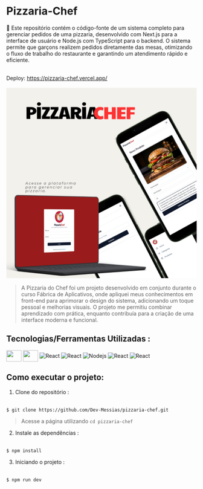 # Pizzaria-Chef
 🚀 Este repositório contém o código-fonte de um sistema completo para gerenciar pedidos de uma pizzaria, desenvolvido com Next.js para a interface de usuário e Node.js com TypeScript para o backend. O sistema permite que garçons realizem pedidos diretamente das mesas, otimizando o fluxo de trabalho do restaurante e garantindo um atendimento rápido e eficiente.<br><br>
<div>
    Deploy:
     <a href="https://pizzaria-chef.vercel.app/" >
      https://pizzaria-chef.vercel.app/
    </a>
   
</div><br>

<img src="./src/assets/imgred.png" alt="Nodejs">

> A Pizzaria do Chef foi um projeto desenvolvido em conjunto durante o curso Fábrica de Aplicativos, onde apliquei meus conhecimentos em front-end para aprimorar o design do sistema, adicionando um toque pessoal e melhorias visuais. O projeto me permitiu combinar aprendizado com prática, enquanto contribuía para a criação de uma interface moderna e funcional.

 ## Tecnologias/Ferramentas Utilizadas :

 <div style="display: inline_block" >
    <img align="center" alt="" height="30" width="40" src="https://cdn.jsdelivr.net/gh/devicons/devicon@latest/icons/vscode/vscode-original.svg" />
    <img align="center" alt="" height="30" width="40" src="https://cdn.jsdelivr.net/gh/devicons/devicon@latest/icons/typescript/typescript-original.svg" />
    <img  align="center" alt="React" height="30" width="40" src="https://cdn.jsdelivr.net/gh/devicons/devicon@latest/icons/nextjs/nextjs-original.svg" />
    <img align="center" alt="React" height="30" width="40" src="https://cdn.jsdelivr.net/gh/devicons/devicon@latest/icons/vercel/vercel-original.svg" />
    <img align="center" alt="Nodejs" height="30" width="40"  src="https://cdn.jsdelivr.net/gh/devicons/devicon@latest/icons/github/github-original.svg" />
    <img align="center" alt="React" height="30" width="40" src="https://cdn.jsdelivr.net/gh/devicons/devicon@latest/icons/git/git-original.svg" />
    <img align="center" alt="React" height="30" width="40" src="https://cdn.jsdelivr.net/gh/devicons/devicon@latest/icons/tailwindcss/tailwindcss-original.svg" />
</div>



## Como executar o projeto:

1. Clone do repositório :

```

$ git clone https://github.com/Dev-Messias/pizzaria-chef.git

```
> Acesse a página utilizando `cd pizzaria-chef`

2. Instale as dependências :

```

$ npm install

```


3. Iniciando o projeto :

```

$ npm run dev

```


 
